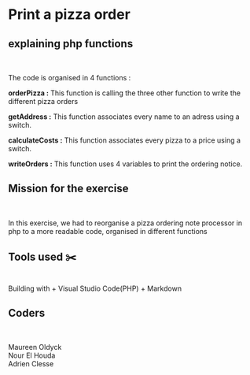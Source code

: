 # Print a pizza order

## explaining php functions
<br>

The code is organised in 4 functions :



**orderPizza :** This function is calling the three other function to write the different pizza orders

**getAddress :** This function associates every name to an adress using a switch.

**calculateCosts :** This function associates every pizza to a price using a switch.

**writeOrders :** This function uses 4 variables to print the ordering notice.


## Mission for the exercise
<br>

In this exercise, we had to reorganise a pizza ordering note processor in php to a more readable code, organised in different functions

## Tools used :scissors:
<br>
Building with
+ Visual Studio Code(PHP)
+ Markdown

## Coders
<br>

Maureen Oldyck <br>
Nour El Houda <br>
Adrien Clesse

